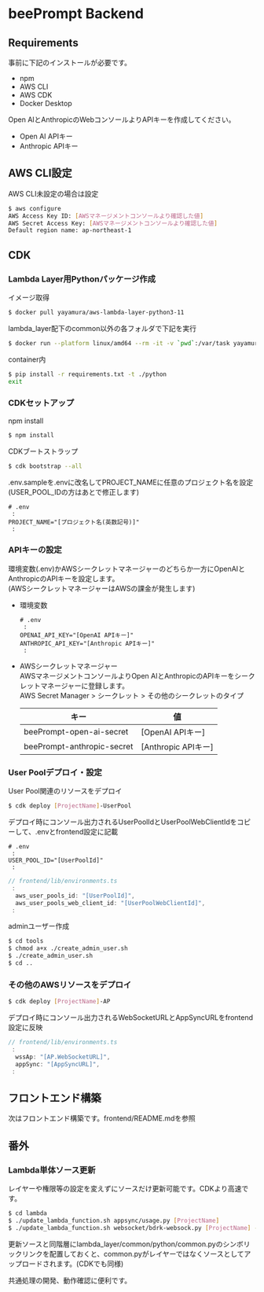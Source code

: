 # beePrompt Backend
## Requirements
事前に下記のインストールが必要です。  
- npm
- AWS CLI
- AWS CDK
- Docker Desktop  

Open AIとAnthropicのWebコンソールよりAPIキーを作成してください。
- Open AI APIキー
- Anthropic APIキー

## AWS CLI設定
AWS CLI未設定の場合は設定

```bash
$ aws configure
AWS Access Key ID: [AWSマネージメントコンソールより確認した値]
AWS Secret Access Key: [AWSマネージメントコンソールより確認した値]
Default region name: ap-northeast-1
```


## CDK
### Lambda Layer用Pythonパッケージ作成
イメージ取得
```bash
$ docker pull yayamura/aws-lambda-layer-python3-11
```

lambda_layer配下のcommon以外の各フォルダで下記を実行
```bash
$ docker run --platform linux/amd64 --rm -it -v `pwd`:/var/task yayamura/aws-lambda-layer-python3-11
```
container内
```bash
$ pip install -r requirements.txt -t ./python
exit
```

### CDKセットアップ
npm install
```bash
$ npm install
```

CDKブートストラップ

```bash
$ cdk bootstrap --all
```

.env.sampleを.envに改名してPROJECT_NAMEに任意のプロジェクト名を設定  
(USER_POOL_IDの方はあとで修正します)  
```
# .env
 :
PROJECT_NAME="[プロジェクト名(英数記号)]"
 :
```

### APIキーの設定
環境変数(.env)かAWSシークレットマネージャーのどちらか一方にOpenAIとAnthropicのAPIキーを設定します。  
(AWSシークレットマネージャーはAWSの課金が発生します)  

- 環境変数
    ```
    # .env
     :
    OPENAI_API_KEY="[OpenAI APIキー]"
    ANTHROPIC_API_KEY="[Anthropic APIキー]"
     :
    ```

- AWSシークレットマネージャー  
    AWSマネージメントコンソールよりOpen AIとAnthropicのAPIキーをシークレットマネージャーに登録します。  
    AWS Secret Manager > シークレット > その他のシークレットのタイプ

    |キー|値|
    |---|---|
    |beePrompt-open-ai-secret|[OpenAI APIキー]|
    |beePrompt-anthropic-secret|[Anthropic APIキー]|

### User Poolデプロイ・設定
User Pool関連のリソースをデプロイ
```bash
$ cdk deploy [ProjectName]-UserPool
```

デプロイ時にコンソール出力されるUserPoolIdとUserPoolWebClientIdをコピーして、.envとfrontend設定に記載
```
# .env
 :
USER_POOL_ID="[UserPoolId]"
 :
```
```typescript
// frontend/lib/environments.ts
 :
  aws_user_pools_id: "[UserPoolId]",
  aws_user_pools_web_client_id: "[UserPoolWebClientId]",
 :
```
adminユーザー作成
```bash
$ cd tools
$ chmod a+x ./create_admin_user.sh
$ ./create_admin_user.sh
$ cd ..
```

### その他のAWSリソースをデプロイ
```bash
$ cdk deploy [ProjectName]-AP
```

デプロイ時にコンソール出力されるWebSocketURLとAppSyncURLをfrontend設定に反映

```typescript
// frontend/lib/environments.ts
 :
  wssAp: "[AP.WebSocketURL]",
  appSync: "[AppSyncURL]",
 :
```

## フロントエンド構築
次はフロントエンド構築です。frontend/README.mdを参照


## 番外
### Lambda単体ソース更新

レイヤーや権限等の設定を変えずにソースだけ更新可能です。CDKより高速です。

```bash
$ cd lambda
$ ./update_lambda_function.sh appsync/usage.py [ProjectName]
$ ./update_lambda_function.sh websocket/bdrk-websock.py [ProjectName] --region us-east-1
```

更新ソースと同階層にlambda_layer/common/python/common.pyのシンボリックリンクを配置しておくと、common.pyがレイヤーではなくソースとしてアップロードされます。(CDKでも同様)

共通処理の開発、動作確認に便利です。

